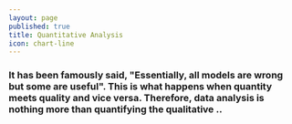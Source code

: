 ```yaml
---
layout: page
published: true
title: Quantitative Analysis
icon: chart-line
---
```

### It has been famously said, "Essentially, all models are wrong but some are useful". This is what happens when quantity meets quality and vice versa. Therefore, data analysis is nothing more than quantifying the qualitative ..  
